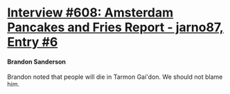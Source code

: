 # [Interview #608: Amsterdam Pancakes and Fries Report - jarno87, Entry #6](https://www.theoryland.com/intvmain.php?i=608#6)

#### Brandon Sanderson

Brandon noted that people will die in Tarmon Gai'don. We should not blame him.

